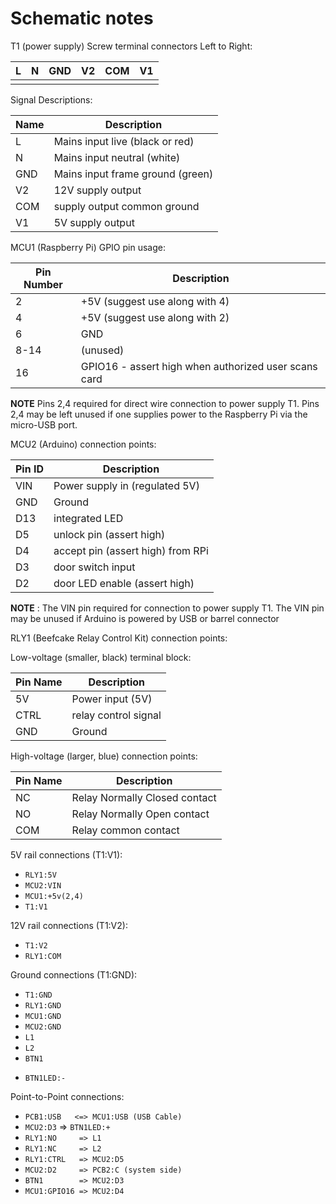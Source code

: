 
# Schematic notes


T1 (power supply) Screw terminal connectors Left to Right:

| L | N | GND | V2 | COM | V1 |
| --- | --- | --- | --- | --- | --- |
|  |  |  |  |  |  |  |

Signal Descriptions:

| Name | Description |
| --- | --- |
| L | Mains input live (black or red) |
| N | Mains input neutral (white) |
| GND | Mains input frame ground (green) |
| V2 | 12V supply output |
| COM | supply output common ground |
| V1 | 5V supply output |

MCU1 (Raspberry Pi) GPIO pin usage:

| Pin Number | Description |
| --- | --- |
|  2  | +5V (suggest use along with 4) |
|  4  | +5V (suggest use along with 2) |
|  6  | GND |
| 8-14 | (unused) |
| 16 | GPIO16 - assert high when authorized user scans card |

**NOTE** Pins 2,4 required for direct wire connection to power supply T1.  Pins 2,4 may be left unused if one supplies power to the Raspberry Pi via the micro-USB port.

MCU2 (Arduino) connection points:

| Pin ID | Description |
| --- | --- |
| VIN | Power supply in (regulated 5V) |
| GND | Ground |
| D13 | integrated LED |
| D5  | unlock pin (assert high) |
| D4  | accept pin (assert high) from RPi |
| D3  | door switch input |
| D2  | door LED enable (assert high) |
**NOTE** : The VIN pin required for connection to power supply T1.  The VIN pin may be unused if Arduino is powered by USB or barrel connector

RLY1 (Beefcake Relay Control Kit) connection points:

Low-voltage (smaller, black) terminal block:

| Pin Name | Description |
| --- | --- |
| 5V | Power input (5V) |
| CTRL | relay control signal |
| GND | Ground |

High-voltage (larger, blue) connection points:

| Pin Name | Description |
| --- | --- |
| NC | Relay Normally Closed contact |
| NO | Relay Normally Open contact |
| COM | Relay common contact |

5V rail connections (T1:V1):
* `RLY1:5V`
* `MCU2:VIN`
* `MCU1:+5v(2,4)`
* `T1:V1`

12V rail connections (T1:V2):
* `T1:V2`
* `RLY1:COM`

Ground connections (T1:GND):
* `T1:GND`
* `RLY1:GND`
* `MCU1:GND`
* `MCU2:GND`
* `L1`
* `L2`
* `BTN1`
+ `BTN1LED:-`

Point-to-Point connections:
* `PCB1:USB   <=> MCU1:USB (USB Cable)`
* `MCU2:D3`    => `BTN1LED:+`
* `RLY1:NO     => L1`
* `RLY1:NC     => L2`
* `RLY1:CTRL   => MCU2:D5`
* `MCU2:D2     => PCB2:C (system side)`
* `BTN1        => MCU2:D3`
* `MCU1:GPIO16 => MCU2:D4`
